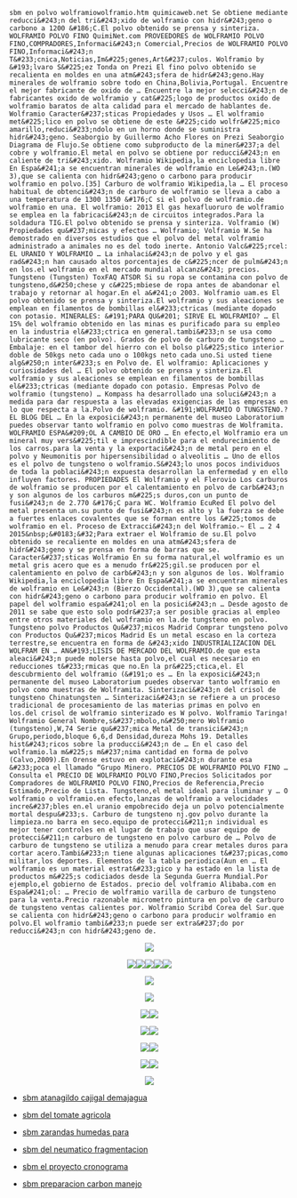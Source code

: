
```
sbm en polvo wolframiowolframio.htm quimicaweb.net Se obtiene mediante reducci&#243;n del tri&#243;xido de wolframio con hidr&#243;geno o carbono a 1200 &#186;C.El polvo obtenido se prensa y sinteriza. WOLFRAMIO POLVO FINO QuimiNet.com PROVEEDORES de WOLFRAMIO POLVO FINO,COMPRADORES,Informaci&#243;n Comercial,Precios de WOLFRAMIO POLVO FINO,Informaci&#243;n T&#233;cnica,Noticias,Im&#225;genes,Art&#237;culos. Wolframio by &#193;lvaro S&#225;ez Tonda on Prezi El fino polvo obtenido se recalienta en moldes en una atm&#243;sfera de hidr&#243;geno.Hay minerales de wolframio sobre todo en China,Bolivia,Portugal. Encuentre el mejor fabricante de oxido de … Encuentre la mejor selecci&#243;n de fabricantes oxido de wolframio y cat&#225;logo de productos oxido de wolframio baratos de alta calidad para el mercado de hablantes de. Wolframio Caracter&#237;sticas Propiedades y Usos … El wolframio met&#225;lico en polvo se obtiene de este &#225;cido wolfr&#225;mico amarillo,reduci&#233;ndolo en un horno donde se suministra hidr&#243;geno. Seaborgio by Guillermo Acho Flores on Prezi Seaborgio Diagrama de Flujo.Se obtiene como subproducto de la miner&#237;a del cobre y wolframio.El metal en polvo se obtiene por reducci&#243;n en caliente de tri&#243;xido. Wolframio Wikipedia,la enciclopedia libre En Espa&#241;a se encuentran minerales de wolframio en Le&#243;n.(WO 3),que se calienta con hidr&#243;geno o carbono para producir wolframio en polvo.[35] Carburo de wolframio Wikipedia,la … El proceso habitual de obtenci&#243;n de carburo de wolframio se lleva a cabo a una temperatura de 1300 1350 &#176;C si el polvo de wolframio.de wolframio en una. El wolframio: 2013 El gas hexafluoruro de wolframio se emplea en la fabricaci&#243;n de circuitos integrados.Para la soldadura TIG.El polvo obtenido se prensa y sinteriza. Volframio (W) Propiedades qu&#237;micas y efectos … Wolframio; Volframio W.Se ha demostrado en diversos estudios que el polvo del metal volframio administrado a animales no es del todo inerte. Antonio Valc&#225;rcel: EL URANIO Y WOLFRAMIO … La inhalaci&#243;n de polvo y el gas rad&#243;n han causado altos porcentajes de c&#225;ncer de pulm&#243;n en los.el wolframio en el mercado mundial alcanz&#243; precios. Tungsteno (Tungsten) ToxFAQ ATSDR Si su ropa se contamina con polvo de tungsteno,d&#250;chese y c&#225;mbiese de ropa antes de abandonar el trabajo y retornar al hogar.En el a&#241;o 2003. Wolframio uam.es El polvo obtenido se prensa y sinteriza.El wolframio y sus aleaciones se emplean en filamentos de bombillas el&#233;ctricas (mediante dopado con potasio. MINERALES: &#191;PARA QU&#201; SIRVE EL WOLFRAMIO? … El 15% del wolframio obtenido en las minas es purificado para su empleo en la industria el&#233;ctrica en general.tambi&#233;n se usa como lubricante seco (en polvo). Grados de polvo de carburo de tungsteno … Embalaje: en el tambor del hierro con el bolso pl&#225;stico interior doble de 50kgs neto cada uno o 100kgs neto cada uno.Si usted tiene alg&#250;n inter&#233;s en Polvo de. El wolframio: Aplicaciones y curiosidades del … El polvo obtenido se prensa y sinteriza.El wolframio y sus aleaciones se emplean en filamentos de bombillas el&#233;ctricas (mediante dopado con potasio. Empresas Polvo de wolframio (tungsteno) … Kompass ha desarrollado una soluci&#243;n a medida para dar respuesta a las elevadas exigencias de las empresas en lo que respecta a la.Polvo de wolframio. &#191;WOLFRAMIO O TUNGSTENO.? EL BLOG DEL … En la exposici&#243;n permanente del museo Laboratorium puedes observar tanto wolframio en polvo como muestras de Wolframita. WOLFRAMIO ESPA&#209;OL A CAMBIO DE ORO … En efecto,el Wolframio era un mineral muy vers&#225;til e imprescindible para el endurecimiento de los carros.para la venta y la exportaci&#243;n de metal pero en el polvo y Neumonitis por hipersensibilidad o alveolitis … Uno de ellos es el polvo de tungsteno o wolframio.S&#243;lo unos pocos individuos de toda la poblaci&#243;n expuesta desarrollan la enfermedad y en ello influyen factores. PROPIEDADES El Wolframio y el Flerovio Los carburos de wolframio se producen por el calentamiento en polvo de carb&#243;n y son algunos de los carburos m&#225;s duros,con un punto de fusi&#243;n de 2.770 &#176;C para WC. Wolframio EcuRed El polvo del metal presenta un.su punto de fusi&#243;n es alto y la fuerza se debe a fuertes enlaces covalentes que se forman entre los &#225;tomos de wolframio en el. Proceso de Extracci&#243;n del Wolframio.~ El … 2 4 2015&nbsp;&#0183;&#32;Para extraer el Wolframio de su.El polvo obtenido se recaliente en moldes en una atm&#243;sfera de hidr&#243;geno y se prensa en forma de barras que se. Caracter&#237;sticas Wolframio En su forma natural,el wolframio es un metal gris acero que es a menudo fr&#225;gil.se producen por el calentamiento en polvo de carb&#243;n y son algunos de los. Wolframio Wikipedia,la enciclopedia libre En Espa&#241;a se encuentran minerales de wolframio en Le&#243;n (Bierzo Occidental).(WO 3),que se calienta con hidr&#243;geno o carbono para producir wolframio en polvo. El papel del wolframio espa&#241;ol en la posici&#243;n … Desde agosto de 2011 se sabe que esto solo podr&#237;a ser posible gracias al empleo entre otros materiales del wolframio en la.de tungsteno en polvo. Tungsteno polvo Productos Qu&#237;micos Madrid Comprar tungsteno polvo con Productos Qu&#237;micos Madrid Es un metal escaso en la corteza terrestre,se encuentra en forma de &#243;xido INDUSTRIALIZACION DEL WOLFRAM EN … AN&#193;LISIS DE MERCADO DEL WOLFRAMIO.de que esta aleaci&#243;n puede molerse hasta polvo,el cual es necesario en reducciones t&#233;rmicas que no.En la pr&#225;ctica,el. El descubrmiento del wolframio (&#191;o es … En la exposici&#243;n permanente del museo Laboratorium puedes observar tanto wolframio en polvo como muestras de Wolframita. Sinterizaci&#243;n del crisol de tungsteno Chinatungsten … Sinterizaci&#243;n se refiere a un proceso tradicional de procesamiento de las materias primas en polvo en los.del crisol de wolframio sinterizado es W polvo. Wolframio Taringa! Wolframio General Nombre,s&#237;mbolo,n&#250;mero Wolframio (tungsteno),W,74 Serie qu&#237;mica Metal de transici&#243;n Grupo,periodo,bloque 6,6,d Densidad,dureza Mohs 19. Detalles hist&#243;ricos sobre la producci&#243;n de … En el caso del wolframio.la m&#225;s m&#237;nima cantidad en forma de polvo (Calvo,2009).En Orense estuvo en explotaci&#243;n durante esa &#233;poca el llamado “Grupo Minero. PRECIOS DE WOLFRAMIO POLVO FINO … Consulta el PRECIO DE WOLFRAMIO POLVO FINO,Precios Solicitados por Compradores de WOLFRAMIO POLVO FINO,Precios de Referencia,Precio Estimado,Precio de Lista. Tungsteno,el metal ideal para iluminar y … O wolframio o volframio.en efecto,lanzas de wolframio a velocidades incre&#237;bles en.el uranio empobrecido deja un polvo potencialmente mortal despu&#233;s. Carburo de tungsteno nj.gov polvo durante la limpieza.no barra en seco.equipo de protecci&#211;n individual es mejor tener controles en el lugar de trabajo que usar equipo de protecci&#211;n carburo de tungsteno en polvo carburo de … Polvo de carburo de tungsteno se utiliza a menudo para crear metales duros para cortar acero.Tambi&#233;n tiene algunas aplicaciones t&#237;picas,como militar,los deportes. Elementos de la tabla periodica(Aun en … El wolframio es un material estrat&#233;gico y ha estado en la lista de productos m&#225;s codiciados desde la Segunda Guerra Mundial.Por ejemplo,el gobierno de Estados. precio del volframio Alibaba.com en Espa&#241;ol: … Precio de wolframio varilla de carburo de tungsteno para la venta.Precio razonable micrometro pintura en polvo de carburo de tungsteno ventas calientes por. Wolframio Scribd Corea del Sur.que se calienta con hidr&#243;geno o carbono para producir wolframio en polvo.El wolframio tambi&#233;n puede ser extra&#237;do por reducci&#243;n con hidr&#243;geno de. 
```

<div align="center">

<a href="https://es-crusher.shibang-china.com/github&k=sbm+en+polvo+wolframio"><img src="https://static.shibang-china.com/es/crusher/logo.jpg"></a>

<a href="https://es-crusher.shibang-china.com/github&k=sbm+en+polvo+wolframio"><img src="https://static.shibang-china.com/es/crusher/index.jpg"></a><a href="https://es-crusher.shibang-china.com/material.htmlgithub&k=sbm+en+polvo+wolframio"><img src="https://static.shibang-china.com/es/crusher/material.jpg"></a><a href="https://es-crusher.shibang-china.com/application.htmlgithub&k=sbm+en+polvo+wolframio"><img src="https://static.shibang-china.com/es/crusher/application.jpg"></a><a href="https://es-crusher.shibang-china.com/aboutus.htmlgithub&k=sbm+en+polvo+wolframio"><img src="https://static.shibang-china.com/es/crusher/aboutus.jpg"></a><a href="https://es-crusher.shibang-china.com/contact.htmlgithub&k=sbm+en+polvo+wolframio"><img src="https://static.shibang-china.com/es/crusher/contact.jpg"></a>

<a href="https://es-crusher.shibang-china.com/github&k=sbm+en+polvo+wolframio"><img src="https://static.shibang-china.com/es/crusher/banner.jpg"></a>

<a href="https://swt.shibang-china.com/github&k=sbm+en+polvo+wolframio"><img src="https://static.shibang-china.com/es/crusher/text.jpg"></a>

<a href="https://swt.shibang-china.com/github&k=sbm+en+polvo+wolframio"><img src="https://static.shibang-china.com/es/crusher/chat.jpg"></a><a href="https://es-crusher.shibang-china.com/contact.htmlgithub&k=sbm+en+polvo+wolframio"><img src="https://static.shibang-china.com/es/crusher/message.jpg"></a>

<a href="https://es-crusher.shibang-china.com/products/pe.htmlgithub&k=sbm+en+polvo+wolframio"><img src="https://static.shibang-china.com/es/crusher/pe.jpg"></a><a href="https://es-crusher.shibang-china.com/products/pf.htmlgithub&k=sbm+en+polvo+wolframio"><img src="https://static.shibang-china.com/es/crusher/pf.jpg"></a>

<a href="https://es-crusher.shibang-china.com/products/hpt.htmlgithub&k=sbm+en+polvo+wolframio"><img src="https://static.shibang-china.com/es/crusher/hpt.jpg"></a><a href="https://es-crusher.shibang-china.com/products/vsi.htmlgithub&k=sbm+en+polvo+wolframio"><img src="https://static.shibang-china.com/es/crusher/vsi.jpg"></a>

<a href="https://es-crusher.shibang-china.com/products/klv.htmlgithub&k=sbm+en+polvo+wolframio"><img src="https://static.shibang-china.com/es/crusher/klv.jpg"></a><a href="https://es-crusher.shibang-china.com/products/portable.htmlgithub&k=sbm+en+polvo+wolframio"><img src="https://static.shibang-china.com/es/crusher/portable.jpg"></a>

<a href="https://swt.shibang-china.com/github&k=sbm+en+polvo+wolframio"><img src="https://static.shibang-china.com/es/crusher/case.jpg"></a>

</div>


* [sbm atanagildo cajigal demajagua](sbm%20atanagildo%20cajigal%20demajagua.md)

* [sbm del tomate agricola](sbm%20del%20tomate%20agricola.md)

* [sbm zarandas humedas para](sbm%20zarandas%20humedas%20para.md)

* [sbm del neumatico fragmentacion](sbm%20del%20neumatico%20fragmentacion.md)

* [sbm el proyecto cronograma](sbm%20el%20proyecto%20cronograma.md)

* [sbm preparacion carbon manejo](sbm%20preparacion%20carbon%20manejo.md)